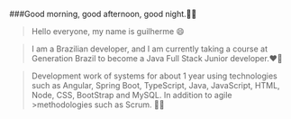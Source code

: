 ###Good morning, good afternoon, good night.👋😃

>Hello everyone, my name is guilherme 😄 

>I am a Brazilian developer, and I am currently taking a course at Generation Brazil to become a Java Full Stack Junior developer.❤️🤩


>Development work
>of systems for about 1 year using technologies such as Angular, Spring Boot, TypeScript, Java, JavaScript, HTML, Node, CSS, BootStrap and MySQL. In addition to agile >methodologies such as Scrum. 👨‍💻

